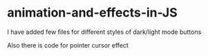 # animation-and-effects-in-JS

I have added few files for different styles of dark/light mode buttons

Also there is code for pointer cursor effect